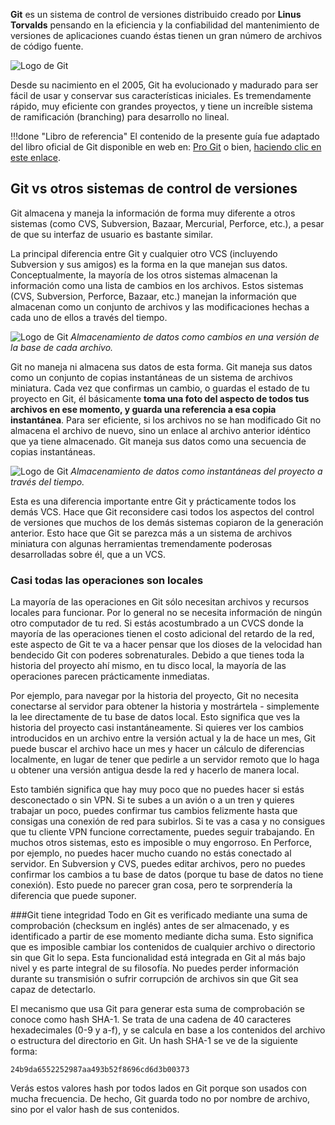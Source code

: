 **Git** es un sistema de control de versiones distribuido creado por **Linus Torvalds** pensando en la eficiencia y la confiabilidad del mantenimiento de versiones de aplicaciones cuando éstas tienen un gran número de archivos de código fuente. 

![Logo de Git](imgGit/gitLogo.png)

Desde su nacimiento en el 2005, Git ha evolucionado y madurado para ser fácil de usar y conservar sus características iniciales. Es tremendamente rápido, muy eficiente con grandes proyectos, y tiene un increíble sistema de ramificación (branching) para desarrollo no lineal.

!!!done "Libro de referencia"
		El contenido de la presente guía fue adaptado del libro oficial de Git disponible en web en: [Pro Git](https://git-scm.com/book/es/v2) o bien, [haciendo clic en este enlace](progit_v2.1.1.pdf).

## Git vs otros sistemas de control de versiones

Git almacena y maneja la información de forma muy diferente a otros sistemas (como  CVS, Subversion, Bazaar, Mercurial, Perforce, etc.), a pesar de que su interfaz de usuario es bastante similar.

La principal diferencia entre Git y cualquier otro VCS (incluyendo Subversion y sus amigos) es la forma en la que manejan sus datos. Conceptualmente, la mayoría de los otros sistemas almacenan la información como una lista de cambios en los archivos. Estos sistemas (CVS, Subversion, Perforce, Bazaar, etc.) manejan la información que almacenan como un conjunto de archivos y las modificaciones hechas a cada uno de ellos a través del tiempo.

![Logo de Git](imgGit/deltas.png)
_Almacenamiento de datos como cambios en una versión de la base de cada archivo._

Git no maneja ni almacena sus datos de esta forma. Git maneja sus datos como un conjunto de copias instantáneas de un sistema de archivos miniatura. Cada vez que confirmas un cambio, o guardas el estado de tu proyecto en Git, él básicamente **toma una foto del aspecto de todos tus archivos en ese momento, y guarda una referencia a esa copia instantánea**. Para ser eficiente, si los archivos no se han modificado Git no almacena el archivo de nuevo, sino un enlace al archivo anterior idéntico que ya tiene almacenado. Git maneja sus datos como una secuencia de copias instantáneas.

![Logo de Git](imgGit/snapshots.png)
_Almacenamiento de datos como instantáneas del proyecto a través del tiempo._

Esta es una diferencia importante entre Git y prácticamente todos los demás VCS. Hace que Git reconsidere casi todos los aspectos del control de versiones que muchos de los demás sistemas copiaron de la generación anterior. Esto hace que Git se parezca más a un sistema de archivos miniatura con algunas herramientas tremendamente poderosas desarrolladas sobre él, que a un VCS. 

### Casi todas las operaciones son locales
La mayoría de las operaciones en Git sólo necesitan archivos y recursos locales para funcionar. Por lo general no se necesita información de ningún otro computador de tu red. Si estás acostumbrado a un CVCS donde la mayoría de las operaciones tienen el costo adicional del retardo de la red, este aspecto de Git te va a hacer pensar que los dioses de la velocidad han bendecido Git con poderes sobrenaturales. Debido a que tienes toda la historia del proyecto ahí mismo, en tu disco local, la mayoría de las operaciones parecen prácticamente inmediatas.

Por ejemplo, para navegar por la historia del proyecto, Git no necesita conectarse al servidor para obtener la historia y mostrártela - simplemente la lee directamente de tu base de datos local. Esto significa que ves la historia del proyecto casi instantáneamente. Si quieres ver los cambios introducidos en un archivo entre la versión actual y la de hace un mes, Git puede buscar el archivo hace un mes y hacer un cálculo de diferencias localmente, en lugar de tener que pedirle a un servidor remoto que lo haga u obtener una versión antigua desde la red y hacerlo de manera local.

Esto también significa que hay muy poco que no puedes hacer si estás desconectado o sin VPN. Si te subes a un avión o a un tren y quieres trabajar un poco, puedes confirmar tus cambios felizmente hasta que consigas una conexión de red para subirlos. Si te vas a casa y no consigues que tu cliente VPN funcione correctamente, puedes seguir trabajando. En muchos otros sistemas, esto es imposible o muy engorroso. En Perforce, por ejemplo, no puedes hacer mucho cuando no estás conectado al servidor. En Subversion y CVS, puedes editar archivos, pero no puedes confirmar los cambios a tu base de datos (porque tu base de datos no tiene conexión). Esto puede no parecer gran cosa, pero te sorprendería la diferencia que puede suponer.

###Git tiene integridad
Todo en Git es verificado mediante una suma de comprobación (checksum en inglés) antes de ser almacenado, y es identificado a partir de ese momento mediante dicha suma. Esto significa que es imposible cambiar los contenidos de cualquier archivo o directorio sin que Git lo sepa. Esta funcionalidad está integrada en Git al más bajo nivel y es parte integral de su filosofía. No puedes perder información durante su transmisión o sufrir corrupción de archivos sin que Git sea capaz de detectarlo.

El mecanismo que usa Git para generar esta suma de comprobación se conoce como hash SHA-1. Se trata de una cadena de 40 caracteres hexadecimales (0-9 y a-f), y se calcula en base a los contenidos del archivo o estructura del directorio en Git. Un hash SHA-1 se ve de la siguiente forma:

```
24b9da6552252987aa493b52f8696cd6d3b00373
```

Verás estos valores hash por todos lados en Git porque son usados con mucha frecuencia. De hecho, Git guarda todo no por nombre de archivo, sino por el valor hash de sus contenidos.